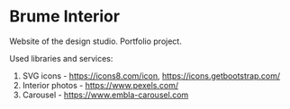 # Brume Interior

Website of the design studio. Portfolio project.

Used libraries and services:

1. SVG icons - https://icons8.com/icon, https://icons.getbootstrap.com/
2. Interior photos - https://www.pexels.com/
3. Carousel - https://www.embla-carousel.com
